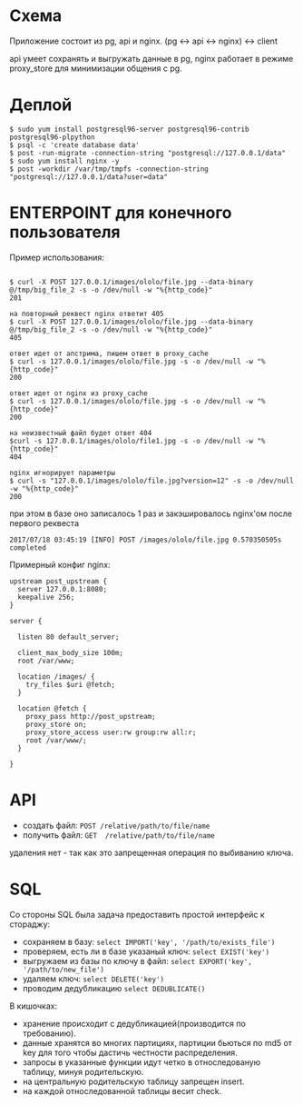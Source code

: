 # Схема

Приложение состоит из pg, api и nginx.
(pg <-> api <-> nginx) <-> client

api умеет сохранять и выгружать данные в pg, nginx работает в режиме proxy_store для минимизации общения с pg.

# Деплой

```
$ sudo yum install postgresql96-server postgresql96-contrib postgresql96-plpython
$ psql -c 'create database data'
$ post -run-migrate -connection-string "postgresql://127.0.0.1/data"
$ sudo yum install nginx -y
$ post -workdir /var/tmp/tmpfs -connection-string "postgresql://127.0.0.1/data?user=data"
```

# ENTERPOINT для конечного пользователя

Пример использования:
```

$ curl -X POST 127.0.0.1/images/ololo/file.jpg --data-binary @/tmp/big_file_2 -s -o /dev/null -w "%{http_code}"
201

на повторный реквест nginx ответит 405
$ curl -X POST 127.0.0.1/images/ololo/file.jpg --data-binary @/tmp/big_file_2 -s -o /dev/null -w "%{http_code}"
405

ответ идет от апстрима, пишем ответ в proxy_cache
$ curl -s 127.0.0.1/images/ololo/file.jpg -s -o /dev/null -w "%{http_code}"
200

ответ идет от nginx из proxy_cache
$ curl -s 127.0.0.1/images/ololo/file.jpg -s -o /dev/null -w "%{http_code}"
200

на неизвестный файл будет ответ 404
$curl -s 127.0.0.1/images/ololo/file1.jpg -s -o /dev/null -w "%{http_code}"
404

nginx игнорирует параметры
$ curl -s "127.0.0.1/images/ololo/file.jpg?version=12" -s -o /dev/null -w "%{http_code}"
200
```

при этом в базе оно записалось 1 раз и закэшировалось nginx'ом после первого реквеста
```
2017/07/18 03:45:19 [INFO] POST /images/ololo/file.jpg 0.570350505s completed
```

Примерный конфиг nginx:

```
upstream post_upstream {
  server 127.0.0.1:8080;
  keepalive 256;
}

server {

  listen 80 default_server;

  client_max_body_size 100m;
  root /var/www;

  location /images/ {
    try_files $uri @fetch;
  }

  location @fetch {
    proxy_pass http://post_upstream;
    proxy_store on;
    proxy_store_access user:rw group:rw all:r;
    root /var/www/;
  }

}
```

# API

  * создать файл:  `POST /relative/path/to/file/name`
  * получить файл: `GET  /relative/path/to/file/name`

удаления нет - так как это запрещенная операция по выбиванию ключа.

# SQL

Со стороны SQL была задача предоставить простой интерфейс к стораджу:
  * сохраняем в базу: `select IMPORT('key', '/path/to/exists_file')`
  * проверяем, есть ли в базе указаный ключ: `select EXIST('key')`
  * выгружаем из базы по ключу в файл: `select EXPORT('key', '/path/to/new_file')`
  * удаляем ключ: `select DELETE('key')`
  * проводим дедубликацию `select DEDUBLICATE()`

В кишочках:
  * хранение происходит с дедубликацией(производится по требованию).
  * данные хранятся во многих партициях, партиции бьються по md5 от key для того чтобы дастичь честности распределения.
  * запросы в указанные функции идут четко в относледованую таблицу, минуя родительскую.
  * на центральную родительскую таблицу запрещен insert.
  * на каждой относледованной таблицы весит check.

